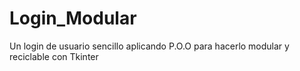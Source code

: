 # Login_Modular
Un login de usuario sencillo aplicando P.O.O para hacerlo modular y reciclable con Tkinter
